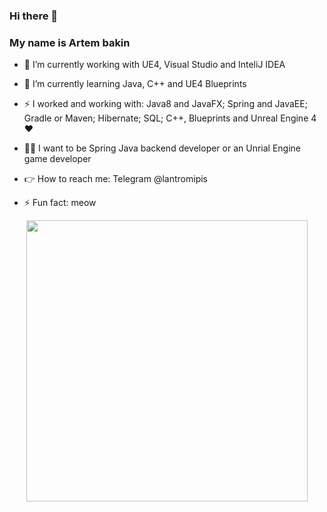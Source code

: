 ### Hi there 👋
### My name is Artem bakin

- 🔭 I’m currently working with UE4, Visual Studio and InteliJ IDEA
- 🌱 I’m currently learning Java, C++ and UE4 Blueprints
- ⚡ I worked and working with:
    Java8 and JavaFX;
    Spring and JavaEE;
    Gradle or Maven;
    Hibernate;
    SQL;
    C++, Blueprints and Unreal Engine 4 ❤️
    
- 👨‍💻 I want to be Spring Java backend developer or an Unrial Engine game developer

- 👉 How to reach me: Telegram @lantromipis 
    
- ⚡ Fun fact: meow
<div style="text-align:center"><img src="https://user-images.githubusercontent.com/44650342/92164920-dbb9ee80-ee3e-11ea-957f-dd2d0213d4c5.jpg" width="450"  alt=""/></div>

